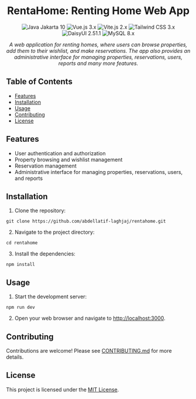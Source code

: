 <h1 align="center">RentaHome: Renting Home Web App</h1>

<p align="center">
  <img src="https://img.shields.io/badge/Java-Jakarta%2010-orange" alt="Java Jakarta 10">
  <img src="https://img.shields.io/badge/Vue.js-3.x-brightgreen" alt="Vue.js 3.x">
  <img src="https://img.shields.io/badge/Vite.js-2.x-yellowgreen" alt="Vite.js 2.x">
  <img src="https://img.shields.io/badge/Tailwind%20CSS-2.x-blue" alt="Tailwind CSS 3.x">
  <img src="https://img.shields.io/badge/DaisyUI-2.x-blueviolet" alt="DaisyUI 2.51.1">
  <img src="https://img.shields.io/badge/MySQL-8.x-blue" alt="MySQL 8.x">
</p>

<p align="center">
  <i>A web application for renting homes, where users can browse properties, add them to their wishlist, and make reservations. The app also provides an administrative interface for managing properties, reservations, users, reports and many more features.</i>
</p>

## Table of Contents

- [Features](#features)
- [Installation](#installation)
- [Usage](#usage)
- [Contributing](#contributing)
- [License](#license)

## Features

- User authentication and authorization
- Property browsing and wishlist management
- Reservation management
- Administrative interface for managing properties, reservations, users, and reports

## Installation

1. Clone the repository:

```git clone https://github.com/abdellatif-laghjaj/rentahome.git```


2. Navigate to the project directory:

```cd rentahome```

3. Install the dependencies:

```npm install```


## Usage

1. Start the development server:

```npm run dev```

2. Open your web browser and navigate to [http://localhost:3000](http://localhost:3000).

## Contributing

Contributions are welcome! Please see [CONTRIBUTING.md](CONTRIBUTING.md) for more details.

## License

This project is licensed under the [MIT License](LICENSE).
